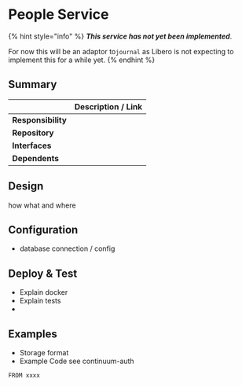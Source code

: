# People Service

{% hint style="info" %}
_**This service has not yet been implemented**_.

For now this will be an adaptor to`journal` as Libero is not expecting to implement this for a while yet.
{% endhint %}

## Summary

|   | Description / Link |
| :--- | :--- |
| **Responsibility** |  |
| **Repository** |  |
| **Interfaces** |  |
| **Dependents** |  |

## Design

how what and where 

## Configuration

* database connection / config

## Deploy & Test

* Explain  docker 
* Explain tests
* 
## Examples

* Storage format
* Example Code see continuum-auth

```text
FROM xxxx
```

